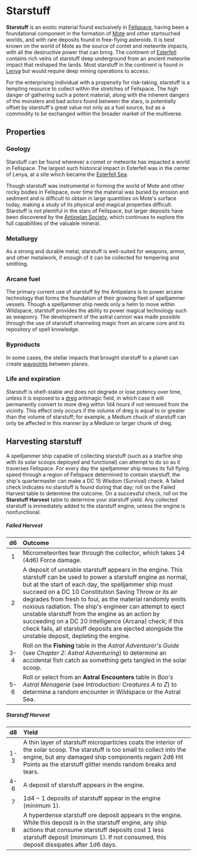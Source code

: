 # Starstuff

**Starstuff** is an exotic material found exclusively in [Fellspace](../ch-1-welcome-to-mote/cosmology/fellspace.md), having been a foundational component in the formation of [Mote](../ch-1-welcome-to-mote/cosmology/mote.md) and other startouched worlds, and with rare deposits found in free-flying asteroids. It is best known on the world of Mote as the source of comet and meteorite impacts, with all the destructive power that can bring. The continent of [Esterfell](../ch-4-esterfell-gazetteer/esterfell/) contains rich veins of starstuff deep underground from an ancient meteorite impact that reshaped the lands. Most starstuff in the continent is found in [Lenya](../ch-4-esterfell-gazetteer/esterfell/lenya/) but would require deep mining operations to access.

For the enterprising individual with a propensity for risk-taking, starstuff is a tempting resource to collect within the stretches of Fellspace. The high danger of gathering such a potent material, along with the inherent dangers of the monsters and bad actors found between the stars, is potentially offset by starstuff's great value not only as a fuel source, but as a commodity to be exchanged within the broader market of the multiverse.

## Properties

### Geology

Starstuff can be found wherever a comet or meteorite has impacted a world in Fellspace. The largest such historical impact in Esterfell was in the center of Lenya, at a site which became the [Esterfell Sea](../ch-4-esterfell-gazetteer/esterfell/lenya/esterfell-sea/).

Though starstuff was instrumental in forming the world of Mote and other rocky bodies in Fellspace, over time the material was buried by erosion and sediment and is difficult to obtain in large quantities on Mote's surface today, making a study of its physical and magical properties difficult. Starstuff is not plentiful in the stars of Fellspace, but larger deposits have been discovered by the [Antipelan Society](../ch-2-people-of-mote/organizations/antipelan-society/), which continues to explore the full capabilities of the valuable mineral.

### Metallurgy

As a strong and durable metal, starstuff is well-suited for weapons, armor, and other metalwork, if enough of it can be collected for tempering and smithing.

### Arcane fuel

The primary current use of starstuff by the Antipelans is to power arcane technology that forms the foundation of their growing fleet of spelljammer vessels. Though a spelljammer ship needs only a helm to move within Wildspace, starstuff provides the ability to power magical technology such as weaponry. The development of the astral cannon was made possible through the use of starstuff channeling magic from an arcane core and its repository of spell knowledge.

### Byproducts

In some cases, the stellar impacts that brought starstuff to a planet can create [waypoints](../ch-3-stories-of-mote/waypoints.md) between planes.

### Life and expiration

Starstuff is shelf-stable and does not degrade or lose potency over time, unless it is exposed to a [dreg](dreg-ore.md) antimagic field, in which case it will permanently convert to more dreg within 1d4 hours if not removed from the vicinity. This effect only occurs if the volume of dreg is equal to or greater than the volume of starstuff; for example, a Medium chuck of starstuff can only be affected in this manner by a Medium or larger chunk of dreg.

## Harvesting starstuff

A spelljammer ship capable of collecting starstuff (such as a starfire ship with its solar scoops deployed and functional) can attempt to do so as it traverses Fellspace. For every day the spelljammer ship moves its full flying speed through a region of Fellspace determined to contain starstuff, the ship's quartermaster can make a DC 15 Wisdom (Survival) check. A failed check indicates no starstuff is found during that day; roll on the Failed Harvest table to determine the outcome. On a successful check, roll on the **Starstuff Harvest** table to determine your starstuff yield. Any collected starstuff is immediately added to the starstuff engine, unless the engine is nonfunctional.

##### Failed Harvest
|  d6 | Outcome |
|:---:|:--------|
|  1  | Micrometeorites tear through the collector, which takes 14 (4d6) Force damage. |
|  2  | A deposit of unstable starstuff appears in the engine. This starstuff can be used to power a starstuff engine as normal, but at the start of each day, the spelljammer ship must succeed on a DC 10 Constitution Saving Throw or its air degrades from fresh to foul, as the material randomly emits noxious radiation. The ship's engineer can attempt to eject unstable starstuff from the engine as an action by succeeding on a DC 20 Intelligence (Arcana) check; if this check fails, all starstuff deposits are ejected alongside the unstable deposit, depleting the engine. |
| 3-4 | Roll on the **Fishing** table in the _Astral Adventurer's Guide_ (see _Chapter 2: Astral Adventuring_) to determine an accidental fish catch as something gets tangled in the solar scoop.
| 5-6 | Roll or select from an **Astral Encounters** table in _Boo's Astral Menagerie_ (see _Introduction: Creatures A to Z_) to determine a random encounter in Wildspace or the Astral Sea. |

##### Starstuff Harvest
|  d8 | Yield |
|:---:|:------|
| 1-3 | A thin layer of starstuff microparticles coats the interior of the solar scoop. The starstuff is too small to collect into the engine, but any damaged ship components regain 2d6 Hit Points as the starstuff glitter mends random breaks and tears. |
| 4-6 | A deposit of starstuff appears in the engine. |
|  7  | 1d4 − 1 deposits of starstuff appear in the engine (minimum 1). |
|  8  | A hyperdense starstuff ore deposit appears in the engine. While this deposit is in the starstuff engine, any ship actions that consume starstuff deposits cost 1 less starstuff deposit (minimum 1). If not consumed, this deposit dissipates after 1d6 days. |
